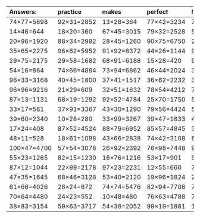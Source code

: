 | Answers: | practice | makes | perfect | ! |
| :--- | :--- | :--- | :--- | :--- |
| 74×77=5698 | 92×31=2852 | 13×28=364 | 77×42=3234 | 71×16=1136 | 
| 14×46=644 | 18×20=360 | 67×45=3015 | 79×32=2528 | 52×44=2288 | 
| 20×96=1920 | 88×34=2992 | 28×45=1260 | 90×75=6750 | 21×37=777 | 
| 35×65=2275 | 96×62=5952 | 91×92=8372 | 44×26=1144 | 97×49=4753 | 
| 29×75=2175 | 29×58=1682 | 68×91=6188 | 15×28=420 | 96×88=8448 | 
| 54×16=864 | 74×66=4884 | 73×94=6862 | 46×44=2024 | 32×90=2880 | 
| 96×33=3168 | 40×45=1800 | 37×41=1517 | 36×62=2232 | 32×76=2432 | 
| 96×96=9216 | 21×29=609 | 32×51=1632 | 78×54=4212 | 78×17=1326 | 
| 87×13=1131 | 68×19=1292 | 92×52=4784 | 25×70=1750 | 58×76=4408 | 
| 33×17=561 | 37×91=3367 | 43×30=1290 | 79×56=4424 | 51×94=4794 | 
| 39×60=2340 | 10×28=280 | 33×99=3267 | 39×47=1833 | 43×41=1763 | 
| 17×24=408 | 87×52=4524 | 88×79=6952 | 85×57=4845 | 32×80=2560 | 
| 48×11=528 | 18×61=1098 | 43×66=2838 | 74×42=3108 | 60×69=4140 | 
| 100×47=4700 | 57×54=3078 | 26×92=2392 | 76×98=7448 | 95×36=3420 | 
| 55×23=1265 | 82×15=1230 | 16×76=1216 | 53×17=901 | 91×49=4459 | 
| 87×12=1044 | 22×99=2178 | 97×23=2231 | 12×55=660 | 75×57=4275 | 
| 47×35=1645 | 68×46=3128 | 53×40=2120 | 19×96=1824 | 29×31=899 | 
| 61×66=4026 | 28×24=672 | 74×74=5476 | 82×94=7708 | 74×11=814 | 
| 70×64=4480 | 24×23=552 | 10×48=480 | 76×63=4788 | 76×72=5472 | 
| 38×83=3154 | 59×63=3717 | 54×38=2052 | 99×19=1881 | 10×18=180 | 
